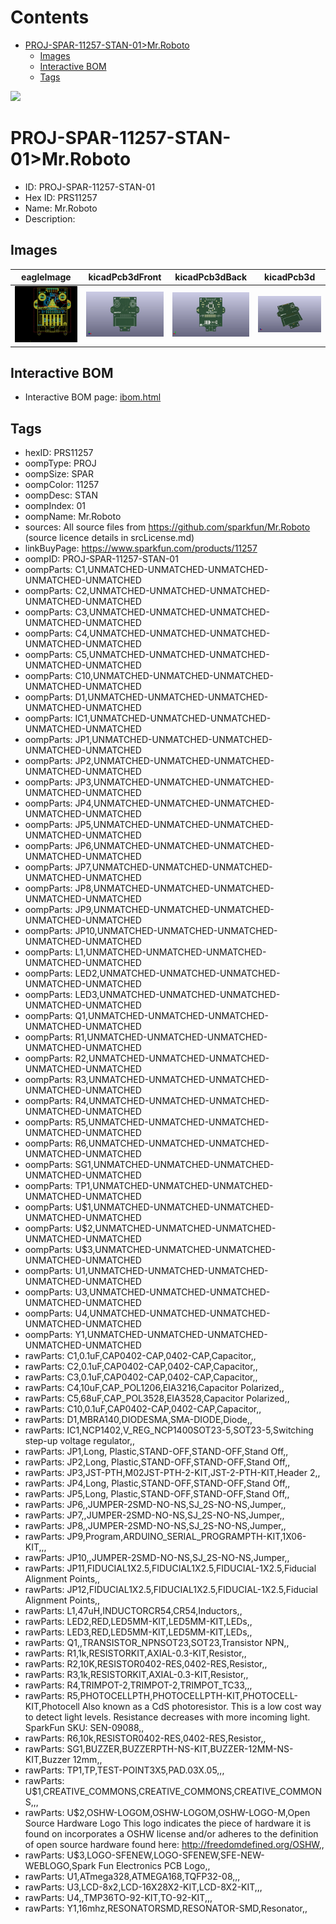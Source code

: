 



Contents
========

* [PROJ-SPAR-11257-STAN-01>Mr.Roboto](#proj-spar-11257-stan-01mrroboto)
	* [Images](#images)
	* [Interactive BOM](#interactive-bom)
	* [Tags](#tags)
  
![][im]
# PROJ-SPAR-11257-STAN-01>Mr.Roboto

- ID: PROJ-SPAR-11257-STAN-01
- Hex ID: PRS11257
- Name: Mr.Roboto
- Description: 

## Images
  
  

|eagleImage|kicadPcb3dFront|kicadPcb3dBack|kicadPcb3d|
| :---: | :---: | :---: | :---: |
|[![eagleImage](eagleImage_140.png)](eagleImage_.png)|[![kicadPcb3dFront](kicadPcb3dFront_140.png)](kicadPcb3dFront_.png)|[![kicadPcb3dBack](kicadPcb3dBack_140.png)](kicadPcb3dBack_.png)|[![kicadPcb3d](kicadPcb3d_140.png)](kicadPcb3d_.png)|

## Interactive BOM

- Interactive BOM page: [ibom.html](kicad/bom/ibom.html)

## Tags

- hexID: PRS11257
- oompType: PROJ
- oompSize: SPAR
- oompColor: 11257
- oompDesc: STAN
- oompIndex: 01
- oompName: Mr.Roboto
- sources: All source files from https://github.com/sparkfun/Mr.Roboto (source licence details in srcLicense.md)
- linkBuyPage: https://www.sparkfun.com/products/11257
- oompID: PROJ-SPAR-11257-STAN-01
- oompParts: C1,UNMATCHED-UNMATCHED-UNMATCHED-UNMATCHED-UNMATCHED
- oompParts: C2,UNMATCHED-UNMATCHED-UNMATCHED-UNMATCHED-UNMATCHED
- oompParts: C3,UNMATCHED-UNMATCHED-UNMATCHED-UNMATCHED-UNMATCHED
- oompParts: C4,UNMATCHED-UNMATCHED-UNMATCHED-UNMATCHED-UNMATCHED
- oompParts: C5,UNMATCHED-UNMATCHED-UNMATCHED-UNMATCHED-UNMATCHED
- oompParts: C10,UNMATCHED-UNMATCHED-UNMATCHED-UNMATCHED-UNMATCHED
- oompParts: D1,UNMATCHED-UNMATCHED-UNMATCHED-UNMATCHED-UNMATCHED
- oompParts: IC1,UNMATCHED-UNMATCHED-UNMATCHED-UNMATCHED-UNMATCHED
- oompParts: JP1,UNMATCHED-UNMATCHED-UNMATCHED-UNMATCHED-UNMATCHED
- oompParts: JP2,UNMATCHED-UNMATCHED-UNMATCHED-UNMATCHED-UNMATCHED
- oompParts: JP3,UNMATCHED-UNMATCHED-UNMATCHED-UNMATCHED-UNMATCHED
- oompParts: JP4,UNMATCHED-UNMATCHED-UNMATCHED-UNMATCHED-UNMATCHED
- oompParts: JP5,UNMATCHED-UNMATCHED-UNMATCHED-UNMATCHED-UNMATCHED
- oompParts: JP6,UNMATCHED-UNMATCHED-UNMATCHED-UNMATCHED-UNMATCHED
- oompParts: JP7,UNMATCHED-UNMATCHED-UNMATCHED-UNMATCHED-UNMATCHED
- oompParts: JP8,UNMATCHED-UNMATCHED-UNMATCHED-UNMATCHED-UNMATCHED
- oompParts: JP9,UNMATCHED-UNMATCHED-UNMATCHED-UNMATCHED-UNMATCHED
- oompParts: JP10,UNMATCHED-UNMATCHED-UNMATCHED-UNMATCHED-UNMATCHED
- oompParts: L1,UNMATCHED-UNMATCHED-UNMATCHED-UNMATCHED-UNMATCHED
- oompParts: LED2,UNMATCHED-UNMATCHED-UNMATCHED-UNMATCHED-UNMATCHED
- oompParts: LED3,UNMATCHED-UNMATCHED-UNMATCHED-UNMATCHED-UNMATCHED
- oompParts: Q1,UNMATCHED-UNMATCHED-UNMATCHED-UNMATCHED-UNMATCHED
- oompParts: R1,UNMATCHED-UNMATCHED-UNMATCHED-UNMATCHED-UNMATCHED
- oompParts: R2,UNMATCHED-UNMATCHED-UNMATCHED-UNMATCHED-UNMATCHED
- oompParts: R3,UNMATCHED-UNMATCHED-UNMATCHED-UNMATCHED-UNMATCHED
- oompParts: R4,UNMATCHED-UNMATCHED-UNMATCHED-UNMATCHED-UNMATCHED
- oompParts: R5,UNMATCHED-UNMATCHED-UNMATCHED-UNMATCHED-UNMATCHED
- oompParts: R6,UNMATCHED-UNMATCHED-UNMATCHED-UNMATCHED-UNMATCHED
- oompParts: SG1,UNMATCHED-UNMATCHED-UNMATCHED-UNMATCHED-UNMATCHED
- oompParts: TP1,UNMATCHED-UNMATCHED-UNMATCHED-UNMATCHED-UNMATCHED
- oompParts: U$1,UNMATCHED-UNMATCHED-UNMATCHED-UNMATCHED-UNMATCHED
- oompParts: U$2,UNMATCHED-UNMATCHED-UNMATCHED-UNMATCHED-UNMATCHED
- oompParts: U$3,UNMATCHED-UNMATCHED-UNMATCHED-UNMATCHED-UNMATCHED
- oompParts: U1,UNMATCHED-UNMATCHED-UNMATCHED-UNMATCHED-UNMATCHED
- oompParts: U3,UNMATCHED-UNMATCHED-UNMATCHED-UNMATCHED-UNMATCHED
- oompParts: U4,UNMATCHED-UNMATCHED-UNMATCHED-UNMATCHED-UNMATCHED
- oompParts: Y1,UNMATCHED-UNMATCHED-UNMATCHED-UNMATCHED-UNMATCHED
- rawParts: C1,0.1uF,CAP0402-CAP,0402-CAP,Capacitor,,
- rawParts: C2,0.1uF,CAP0402-CAP,0402-CAP,Capacitor,,
- rawParts: C3,0.1uF,CAP0402-CAP,0402-CAP,Capacitor,,
- rawParts: C4,10uF,CAP_POL1206,EIA3216,Capacitor Polarized,,
- rawParts: C5,68uF,CAP_POL3528,EIA3528,Capacitor Polarized,,
- rawParts: C10,0.1uF,CAP0402-CAP,0402-CAP,Capacitor,,
- rawParts: D1,MBRA140,DIODESMA,SMA-DIODE,Diode,,
- rawParts: IC1,NCP1402,V_REG_NCP1400SOT23-5,SOT23-5,Switching step-up voltage regulator,,
- rawParts: JP1,Long, Plastic,STAND-OFF,STAND-OFF,Stand Off,,
- rawParts: JP2,Long, Plastic,STAND-OFF,STAND-OFF,Stand Off,,
- rawParts: JP3,JST-PTH,M02JST-PTH-2-KIT,JST-2-PTH-KIT,Header 2,,
- rawParts: JP4,Long, Plastic,STAND-OFF,STAND-OFF,Stand Off,,
- rawParts: JP5,Long, Plastic,STAND-OFF,STAND-OFF,Stand Off,,
- rawParts: JP6,,JUMPER-2SMD-NO-NS,SJ_2S-NO-NS,Jumper,,
- rawParts: JP7,,JUMPER-2SMD-NO-NS,SJ_2S-NO-NS,Jumper,,
- rawParts: JP8,,JUMPER-2SMD-NO-NS,SJ_2S-NO-NS,Jumper,,
- rawParts: JP9,Program,ARDUINO_SERIAL_PROGRAMPTH-KIT,1X06-KIT,,,
- rawParts: JP10,,JUMPER-2SMD-NO-NS,SJ_2S-NO-NS,Jumper,,
- rawParts: JP11,FIDUCIAL1X2.5,FIDUCIAL1X2.5,FIDUCIAL-1X2.5,Fiducial Alignment Points,,
- rawParts: JP12,FIDUCIAL1X2.5,FIDUCIAL1X2.5,FIDUCIAL-1X2.5,Fiducial Alignment Points,,
- rawParts: L1,47uH,INDUCTORCR54,CR54,Inductors,,
- rawParts: LED2,RED,LED5MM-KIT,LED5MM-KIT,LEDs,,
- rawParts: LED3,RED,LED5MM-KIT,LED5MM-KIT,LEDs,,
- rawParts: Q1,,TRANSISTOR_NPNSOT23,SOT23,Transistor NPN,,
- rawParts: R1,1k,RESISTORKIT,AXIAL-0.3-KIT,Resistor,,
- rawParts: R2,10K,RESISTOR0402-RES,0402-RES,Resistor,,
- rawParts: R3,1k,RESISTORKIT,AXIAL-0.3-KIT,Resistor,,
- rawParts: R4,TRIMPOT-2,TRIMPOT-2,TRIMPOT_TC33,,,
- rawParts: R5,PHOTOCELLPTH,PHOTOCELLPTH-KIT,PHOTOCELL-KIT,Photocell Also known as a CdS photoresistor. This is a low cost way to detect light levels. Resistance decreases with more incoming light. SparkFun SKU: SEN-09088,,
- rawParts: R6,10k,RESISTOR0402-RES,0402-RES,Resistor,,
- rawParts: SG1,BUZZER,BUZZERPTH-NS-KIT,BUZZER-12MM-NS-KIT,Buzzer 12mm,,
- rawParts: TP1,TP,TEST-POINT3X5,PAD.03X.05,,,
- rawParts: U$1,CREATIVE_COMMONS,CREATIVE_COMMONS,CREATIVE_COMMONS,,,
- rawParts: U$2,OSHW-LOGOM,OSHW-LOGOM,OSHW-LOGO-M,Open Source Hardware Logo This logo indicates the piece of hardware it is found on incorporates a OSHW license and/or adheres to the definition of open source hardware found here: http://freedomdefined.org/OSHW,,
- rawParts: U$3,LOGO-SFENEW,LOGO-SFENEW,SFE-NEW-WEBLOGO,Spark Fun Electronics PCB Logo,,
- rawParts: U1,ATmega328,ATMEGA168,TQFP32-08,,,
- rawParts: U3,LCD-8x2,LCD-16X28X2-KIT,LCD-8X2-KIT,,,
- rawParts: U4,,TMP36TO-92-KIT,TO-92-KIT,,,
- rawParts: Y1,16mhz,RESONATORSMD,RESONATOR-SMD,Resonator,,



[im]: kicadPcb3d_450.png
